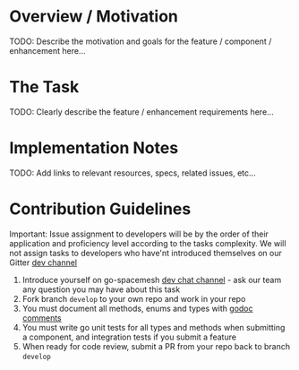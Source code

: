 # Overview / Motivation
TODO: Describe the motivation and goals for the feature / component / enhancement here...

# The Task
TODO: Clearly describe the feature / enhancement requirements here...

# Implementation Notes
TODO: Add links to relevant resources, specs, related issues, etc...

# Contribution Guidelines
Important: Issue assignment to developers will be by the order of their application and proficiency level according to the tasks complexity. We will not assign tasks to developers who have'nt introduced themselves on our Gitter [dev channel](https://gitter.im/spacemesh-os/Lobby) 

1. Introduce yourself on go-spacemesh [dev chat channel](https://gitter.im/spacemesh-os/Lobby) - ask our team any question you may have about this task
2. Fork branch `develop` to your own repo and work in your repo
3. You must document all methods, enums and types with [godoc comments](https://blog.golang.org/godoc-documenting-go-code)
4. You must write go unit tests for all types and methods when submitting a component, and integration tests if you submit a feature
5. When ready for code review, submit a PR from your repo back to branch `develop`
